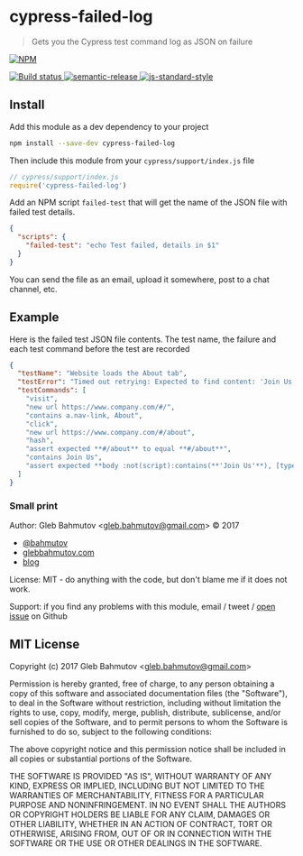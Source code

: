 # cypress-failed-log

> Gets you the Cypress test command log as JSON on failure

[![NPM][npm-icon] ][npm-url]

[![Build status][ci-image] ][ci-url]
[![semantic-release][semantic-image] ][semantic-url]
[![js-standard-style][standard-image]][standard-url]

## Install

Add this module as a dev dependency to your project

```sh
npm install --save-dev cypress-failed-log
```

Then include this module from your `cypress/support/index.js` file

```js
// cypress/support/index.js
require('cypress-failed-log')
```

Add an NPM script `failed-test` that will get the name of the JSON file
with failed test details.

```json
{
  "scripts": {
    "failed-test": "echo Test failed, details in $1"
  }
}
```

You can send the file as an email, upload it somewhere, post to a chat
channel, etc.

## Example

Here is the failed test JSON file contents. The test name, the failure
and each test command before the test are recorded

```json
{
  "testName": "Website loads the About tab",
  "testError": "Timed out retrying: Expected to find content: 'Join Us' but never did.",
  "testCommands": [
    "visit",
    "new url https://www.company.com/#/",
    "contains a.nav-link, About",
    "click",
    "new url https://www.company.com/#/about",
    "hash",
    "assert expected **#/about** to equal **#/about**",
    "contains Join Us",
    "assert expected **body :not(script):contains(**'Join Us'**), [type='submit'][value~='Join Us']** to exist in the DOM"
  ]
}
```

### Small print

Author: Gleb Bahmutov &lt;gleb.bahmutov@gmail.com&gt; &copy; 2017

* [@bahmutov](https://twitter.com/bahmutov)
* [glebbahmutov.com](http://glebbahmutov.com)
* [blog](http://glebbahmutov.com/blog)

License: MIT - do anything with the code, but don't blame me if it does not work.

Support: if you find any problems with this module, email / tweet /
[open issue](https://github.com/bahmutov/cypress-failed-log/issues) on Github

## MIT License

Copyright (c) 2017 Gleb Bahmutov &lt;gleb.bahmutov@gmail.com&gt;

Permission is hereby granted, free of charge, to any person
obtaining a copy of this software and associated documentation
files (the "Software"), to deal in the Software without
restriction, including without limitation the rights to use,
copy, modify, merge, publish, distribute, sublicense, and/or sell
copies of the Software, and to permit persons to whom the
Software is furnished to do so, subject to the following
conditions:

The above copyright notice and this permission notice shall be
included in all copies or substantial portions of the Software.

THE SOFTWARE IS PROVIDED "AS IS", WITHOUT WARRANTY OF ANY KIND,
EXPRESS OR IMPLIED, INCLUDING BUT NOT LIMITED TO THE WARRANTIES
OF MERCHANTABILITY, FITNESS FOR A PARTICULAR PURPOSE AND
NONINFRINGEMENT. IN NO EVENT SHALL THE AUTHORS OR COPYRIGHT
HOLDERS BE LIABLE FOR ANY CLAIM, DAMAGES OR OTHER LIABILITY,
WHETHER IN AN ACTION OF CONTRACT, TORT OR OTHERWISE, ARISING
FROM, OUT OF OR IN CONNECTION WITH THE SOFTWARE OR THE USE OR
OTHER DEALINGS IN THE SOFTWARE.

[npm-icon]: https://nodei.co/npm/cypress-failed-log.svg?downloads=true
[npm-url]: https://npmjs.org/package/cypress-failed-log
[ci-image]: https://travis-ci.org/bahmutov/cypress-failed-log.svg?branch=master
[ci-url]: https://travis-ci.org/bahmutov/cypress-failed-log
[semantic-image]: https://img.shields.io/badge/%20%20%F0%9F%93%A6%F0%9F%9A%80-semantic--release-e10079.svg
[semantic-url]: https://github.com/semantic-release/semantic-release
[standard-image]: https://img.shields.io/badge/code%20style-standard-brightgreen.svg
[standard-url]: http://standardjs.com/
